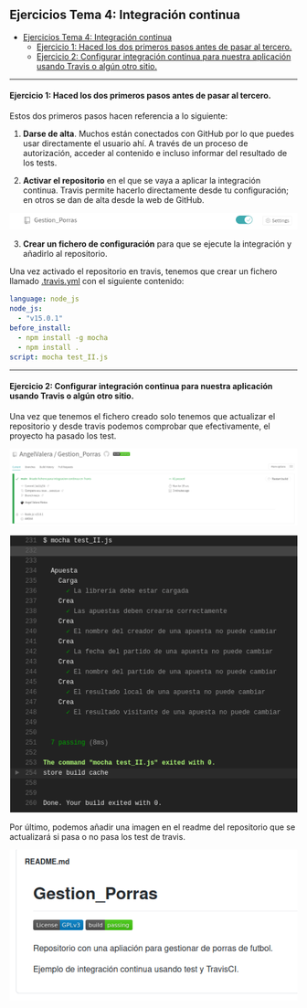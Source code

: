 ## Ejercicios Tema 4: Integración continua

<!-- 
[enlace](https://docs.docker.com/engine/install/ubuntu/).

![Ejecución del contenedor de prueba usando Docker por primera vez](img/Tema3/Ej1_1.png "Ejecución del contenedor de prueba usando Docker por primera vez")

 -->

- [Ejercicios Tema 4: Integración continua](#ejercicios-tema-4-integración-continua)
    - [Ejercicio 1: Haced los dos primeros pasos antes de pasar al tercero.](#ejercicio-1-haced-los-dos-primeros-pasos-antes-de-pasar-al-tercero)
    - [Ejercicio 2: Configurar integración continua para nuestra aplicación usando Travis o algún otro sitio.](#ejercicio-2-configurar-integración-continua-para-nuestra-aplicación-usando-travis-o-algún-otro-sitio)


---
#### Ejercicio 1: Haced los dos primeros pasos antes de pasar al tercero.

Estos dos primeros pasos hacen referencia a lo siguiente:

1. **Darse de alta**. Muchos están conectados con GitHub por lo que puedes usar directamente el usuario ahí. A través de un proceso de autorización, acceder al contenido e incluso informar del resultado de los tests.

2. **Activar el repositorio** en el que se vaya a aplicar la integración continua. Travis permite hacerlo directamente desde tu configuración; en otros se dan de alta desde la web de GitHub.

![Repositorio activado en travis](img/Tema4/Ej1_1.png "Repositorio activado en travis")

3. **Crear un fichero de configuración** para que se ejecute la integración y añadirlo al repositorio.

Una vez activado el repositorio en travis, tenemos que crear un fichero llamado [.travis.yml](https://github.com/AngelValera/Gestion_Porras/blob/main/.travis.yml) con el siguiente contenido:

```yml
language: node_js
node_js:
  - "v15.0.1"
before_install:
  - npm install -g mocha
  - npm install .
script: mocha test_II.js
```

---
#### Ejercicio 2: Configurar integración continua para nuestra aplicación usando Travis o algún otro sitio.

Una vez que tenemos el fichero creado solo tenemos que actualizar el repositorio y desde travis podemos comprobar que efectivamente, el proyecto ha pasado los test.

![Test superados travis](img/Tema4/Ej2_1.png "Test superados en travis")

![Test superados travis](img/Tema4/Ej2_2.png "Test superados en travis")

Por último, podemos añadir una imagen en el readme del repositorio que se actualizará si pasa o no pasa los test de travis.

![Imagen de test en readme](img/Tema4/Ej2_3.png "Imagen de test en readme")
